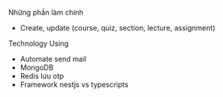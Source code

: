 Những phần làm chính
- Create, update (course, quiz, section, lecture, assignment)

Technology Using
- Automate send mail
- MongoDB
- Redis lưu otp
- Framework nestjs vs typescripts

